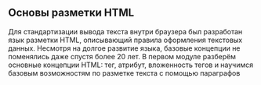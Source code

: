 ## Основы разметки HTML

Для стандартизации вывода текста внутри браузера был разработан язык разметки HTML, описывающий правила оформления текстовых данных. Несмотря на долгое развитие языка, базовые концепции не поменялись даже спустя более 20 лет. В первом модуле разберём основные концепции HTML: тег, атрибут, вложенность тегов и научимся базовым возможностям по разметке текста с помощью параграфов
